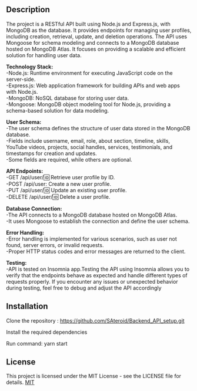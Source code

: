 
## Description

The project is a RESTful API built using Node.js and Express.js, with MongoDB as the database. It provides endpoints for managing user profiles, including creation, retrieval, update, and deletion operations. The API uses Mongoose for schema modeling and connects to a MongoDB database hosted on MongoDB Atlas. It focuses on providing a scalable and efficient solution for handling user data.

**Technology Stack:**   
-Node.js: Runtime environment for executing JavaScript code on the server-side.   
-Express.js: Web application framework for building APIs and web apps with Node.js.   
-MongoDB: NoSQL database for storing user data.  
-Mongoose: MongoDB object modeling tool for Node.js, providing a schema-based solution for data modeling.

**User Schema:**  
-The user schema defines the structure of user data stored in the MongoDB database.                                   
-Fields include username, email, role, about section, timeline, skills, YouTube videos, projects, social handles, services, testimonials, and timestamps for creation and updates.  
-Some fields are required, while others are optional.

**API Endpoints:**  
-GET /api/user/:id:  Retrieve user profile by ID.  
-POST /api/user:  Create a new user profile.  
-PUT /api/user/:id: Update an existing user profile.  
-DELETE /api/user/:id: Delete a user profile.

**Database Connection:**  
-The API connects to a MongoDB database hosted on MongoDB Atlas.  
-It uses Mongoose to establish the connection and define the user schema.

**Error Handling:**  
-Error handling is implemented for various scenarios, such as user not found, server errors, or invalid requests.  
-Proper HTTP status codes and error messages are returned to the client.

**Testing:**  
-API is tested on Insomnia app.Testing the API using Insomnia allows you to verify that the endpoints behave as expected and handle different types of requests properly. If you encounter any issues or unexpected behavior during testing, feel free to debug and adjust the API accordingly

## Installation

Clone the repository : https://github.com/SAteroid/Backend_API_setup.git

Install the required dependencies 

Run command: yarn start

    
## License

This project is licensed under the MIT License - see the LICENSE file for details.
[MIT](https://choosealicense.com/licenses/mit/)

